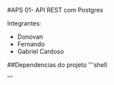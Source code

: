 #APS 01- API REST com Postgres

Integrantes:
- Donovan 
- Fernando
- Gabriel Cardoso


##Dependencias do projeto
'''shell

'''